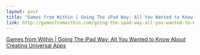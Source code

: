 ```yaml
--- 
layout: post
title: "Games from Within | Going The iPad Way: All You Wanted to Know About Creating Universal Apps"
link: http://gamesfromwithin.com/going-the-ipad-way-all-you-wanted-to-know-about-creating-universal-apps
---
```

<a href=
"http://gamesfromwithin.com/going-the-ipad-way-all-you-wanted-to-know-about-creating-universal-apps">
Games from Within | Going The iPad Way: All You Wanted to Know
About Creating Universal Apps</a><br>
